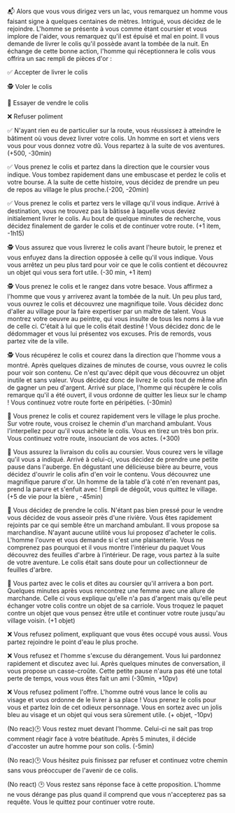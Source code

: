 :mailbox_with_mail: Alors que vous vous dirigez vers un lac, vous remarquez un homme vous faisant signe à quelques centaines de mètres. Intrigué, vous décidez de le rejoindre. L'homme se présente à vous comme étant coursier et vous implore de l'aider, vous remarquez qu'il est épuisé et mal en point. Il vous demande de livrer le colis qu'il possède avant la tombée de la nuit.  En échange de cette bonne action, l'homme qui réceptionnera le colis vous offrira un sac rempli de pièces d'or :

:white_check_mark: Accepter de livrer le colis

:detective: Voler le colis

:money_with_wings: Essayer de vendre le colis

:x: Refuser poliment


:white_check_mark: N'ayant rien eu de particulier sur la route, vous réussissez à atteindre le bâtiment où vous devez livrer votre colis. Un homme en sort et viens vers vous pour vous donnez votre dû. Vous repartez à la suite de vos aventures. (+500, -30min)

:white_check_mark: Vous prenez le colis et partez dans la direction que le coursier vous indique. Vous tombez rapidement dans une embuscase et perdez le colis et votre bourse. A la suite de cette histoire, vous décidez de prendre un peu de repos au village le plus proche.(-200, -20min)

:white_check_mark: Vous prenez le colis et partez vers le village qu'il vous indique. Arrivé à destination, vous ne trouvez pas la bâtisse à laquelle vous deviez initialement livrer le colis. Au bout de quelque minutes de recherche, vous décidez finalement de garder le colis et de continuer votre route. (+1 item, -1h15)

:detective: Vous assurez que vous livrerez le colis avant l'heure butoir, le prenez et vous enfuyez dans la direction opposée à celle qu'il vous indique. Vous vous arrêtez un peu plus tard pour voir ce que le colis contient et découvrez un objet qui vous sera fort utile. (-30 min, +1 item)

:detective: Vous prenez le colis et le rangez dans votre besace. Vous affirmez a l'homme que vous y arriverez avant la tombée de la nuit. Un peu plus tard, vous ouvrez le colis et découvrez une magnifique toile. Vous décidez donc d'aller au village pour la faire expertiser par un maître de talent. Vous montrez votre oeuvre au peintre, qui vous insulte de tous les noms à la vue de celle ci. C'était à lui que le colis était destiné ! Vous décidez donc de le dédommager et vous lui présentez vos excuses. Pris de remords, vous partez vite de la ville.

:detective: Vous récupérez le colis et courez dans la direction que l'homme vous a montré. Après quelques dizaines de minutes de course, vous ouvrez le colis pour voir son contenu. Ce n'est qu'avec dépit que vous découvrez un objet inutile et sans valeur. Vous décidez donc de livrez le colis tout de même afin de gagner un peu d'argent. Arrivé sur place, l'homme qui récupère le colis remarque qu'il a été ouvert, il vous ordonne de quitter les lieux sur le champ ! Vous continuez votre route forte en péripéties. (-30min)

:money_with_wings: Vous prenez le colis et courez rapidement vers le village le plus proche. Sur votre route, vous croisez le chemin d'un marchand ambulant. Vous l'interpellez pour qu'il vous achète le colis. Vous en tirez un très bon prix. Vous continuez votre route, insouciant de vos actes. (+300)

:money_with_wings: Vous assurez la livraison du colis au coursier. Vous courez vers le village qu'il vous a indiqué. Arrivé à celui-ci, vous décidez de prendre une petite pause dans l'auberge. En dégustant une délicieuse bière au beurre, vous décidez d'ouvrir le colis afin d'en voir le contenu. Vous découvrez une magnifique parure d'or. Un homme de la table d'à coté n'en revenant pas, prend la parure et s'enfuit avec ! Empli de dégoût, vous quittez le village. (+5 de vie pour la bière , -45min)

:money_with_wings: Vous décidez de prendre le colis. N'étant pas bien pressé pour le vendre vous décidez de vous asseoir près d'une rivière. Vous êtes rapidement rejoints par ce qui semble être un marchand ambulant. Il vous propose sa marchandise. N'ayant aucune utilité vous lui proposez d'acheter le colis. L'homme l'ouvre et vous demande si c'est une plaisanterie. Vous ne comprenez pas pourquoi et il vous montre l'intérieur du paquet Vous découvrez des feuilles d'arbre à l’intérieur. De rage, vous partez à la suite de votre aventure. Le colis était sans doute pour un collectionneur de feuilles d'arbre.

:money_with_wings: Vous partez avec le colis et dites au coursier qu'il arrivera a bon port. Quelques minutes après vous rencontrez une femme avec une allure de marchande. Celle ci vous explique qu'elle n'a pas d'argent mais qu'elle peut échanger votre colis contre un objet de sa carriole. Vous troquez le paquet contre un objet que vous pensez être utile et continuer votre route jusqu'au village voisin. (+1 objet)

:x: Vous refusez poliment, expliquant que vous êtes occupé vous aussi. Vous partez rejoindre le point d'eau le plus proche.

:x: Vous refusez et l'homme s'excuse du dérangement. Vous lui pardonnez rapidement et discutez avec lui. Après quelques minutes de conversation, il vous propose un casse-croûte. Cette petite pause n'aura pas été une total perte de temps, vous vous êtes fait un ami (-30min, +10pv)

:x: Vous refusez poliment l'offre. L'homme outré vous lance le colis au visage et vous ordonne de le livrer à sa place ! Vous prenez le colis pour vous et partez loin de cet odieux personnage. Vous en sortez avec un jolis bleu au visage et un objet qui vous sera sûrement utile. (+ objet, -10pv)

(No reac):clock2:  Vous restez muet devant l'homme. Celui-ci ne sait pas trop comment réagir face à votre béatitude. Après 5 minutes, il décide d'accoster un autre homme pour son colis. (-5min)

(No reac):clock2: Vous hésitez puis finissez par refuser et continuez votre chemin sans vous préoccuper de l'avenir de ce colis.

(No react) :clock2: Vous restez sans réponse face à cette proposition. L'homme ne vous dérange pas plus quand il comprend que vous n'accepterez pas sa requête. Vous le quittez pour continuer votre route. 
